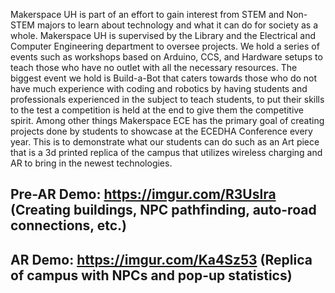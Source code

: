 Makerspace UH is part of an effort to gain interest from STEM and Non-STEM majors to learn about technology and what it can do for society as a whole. Makerspace UH is supervised by the Library and the Electrical and Computer Engineering department to oversee projects. We hold a series of events such as workshops based on Arduino, CCS, and Hardware setups to teach those who have no outlet with all the necessary resources. The biggest event we hold is Build-a-Bot that caters towards those who do not have much experience with coding and robotics by having students and professionals experienced in the subject to teach students, to put their skills to the test a competition is held at the end to give them the competitive spirit. Among other things Makerspace ECE has the primary goal of creating projects done by students to showcase at the ECEDHA Conference every year. This is to demonstrate what our students can do such as an Art piece that is a 3d printed replica of the campus that utilizes wireless charging and AR to bring in the newest technologies.

## Pre-AR Demo: https://imgur.com/R3Uslra (Creating buildings, NPC pathfinding, auto-road connections, etc.)
## AR Demo: https://imgur.com/Ka4Sz53 (Replica of campus with NPCs and pop-up statistics)
